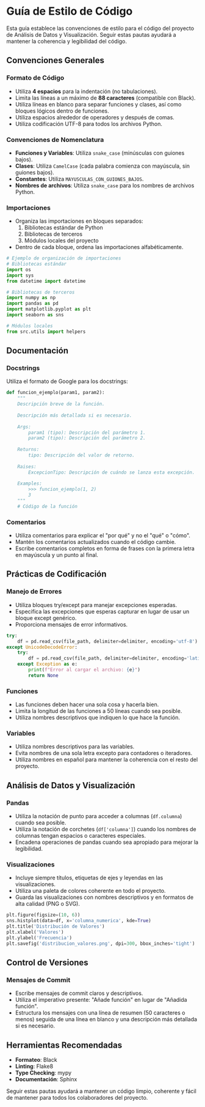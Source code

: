 # Guía de Estilo de Código

Esta guía establece las convenciones de estilo para el código del proyecto de Análisis de Datos y Visualización. Seguir estas pautas ayudará a mantener la coherencia y legibilidad del código.

## Convenciones Generales

### Formato de Código

- Utiliza **4 espacios** para la indentación (no tabulaciones).
- Limita las líneas a un máximo de **88 caracteres** (compatible con Black).
- Utiliza líneas en blanco para separar funciones y clases, así como bloques lógicos dentro de funciones.
- Utiliza espacios alrededor de operadores y después de comas.
- Utiliza codificación UTF-8 para todos los archivos Python.

### Convenciones de Nomenclatura

- **Funciones y Variables**: Utiliza `snake_case` (minúsculas con guiones bajos).
- **Clases**: Utiliza `CamelCase` (cada palabra comienza con mayúscula, sin guiones bajos).
- **Constantes**: Utiliza `MAYUSCULAS_CON_GUIONES_BAJOS`.
- **Nombres de archivos**: Utiliza `snake_case` para los nombres de archivos Python.

### Importaciones

- Organiza las importaciones en bloques separados:
  1. Bibliotecas estándar de Python
  2. Bibliotecas de terceros
  3. Módulos locales del proyecto
- Dentro de cada bloque, ordena las importaciones alfabéticamente.

```python
# Ejemplo de organización de importaciones
# Bibliotecas estándar
import os
import sys
from datetime import datetime

# Bibliotecas de terceros
import numpy as np
import pandas as pd
import matplotlib.pyplot as plt
import seaborn as sns

# Módulos locales
from src.utils import helpers
```

## Documentación

### Docstrings

Utiliza el formato de Google para los docstrings:

```python
def funcion_ejemplo(param1, param2):
    """
    Descripción breve de la función.
    
    Descripción más detallada si es necesario.
    
    Args:
        param1 (tipo): Descripción del parámetro 1.
        param2 (tipo): Descripción del parámetro 2.
    
    Returns:
        tipo: Descripción del valor de retorno.
    
    Raises:
        ExcepcionTipo: Descripción de cuándo se lanza esta excepción.
    
    Examples:
        >>> funcion_ejemplo(1, 2)
        3
    """
    # Código de la función
```

### Comentarios

- Utiliza comentarios para explicar el "por qué" y no el "qué" o "cómo".
- Mantén los comentarios actualizados cuando el código cambie.
- Escribe comentarios completos en forma de frases con la primera letra en mayúscula y un punto al final.

## Prácticas de Codificación

### Manejo de Errores

- Utiliza bloques try/except para manejar excepciones esperadas.
- Especifica las excepciones que esperas capturar en lugar de usar un bloque except genérico.
- Proporciona mensajes de error informativos.

```python
try:
    df = pd.read_csv(file_path, delimiter=delimiter, encoding='utf-8')
except UnicodeDecodeError:
    try:
        df = pd.read_csv(file_path, delimiter=delimiter, encoding='latin1')
    except Exception as e:
        print(f"Error al cargar el archivo: {e}")
        return None
```

### Funciones

- Las funciones deben hacer una sola cosa y hacerla bien.
- Limita la longitud de las funciones a 50 líneas cuando sea posible.
- Utiliza nombres descriptivos que indiquen lo que hace la función.

### Variables

- Utiliza nombres descriptivos para las variables.
- Evita nombres de una sola letra excepto para contadores o iteradores.
- Utiliza nombres en español para mantener la coherencia con el resto del proyecto.

## Análisis de Datos y Visualización

### Pandas

- Utiliza la notación de punto para acceder a columnas (`df.columna`) cuando sea posible.
- Utiliza la notación de corchetes (`df['columna']`) cuando los nombres de columnas tengan espacios o caracteres especiales.
- Encadena operaciones de pandas cuando sea apropiado para mejorar la legibilidad.

### Visualizaciones

- Incluye siempre títulos, etiquetas de ejes y leyendas en las visualizaciones.
- Utiliza una paleta de colores coherente en todo el proyecto.
- Guarda las visualizaciones con nombres descriptivos y en formatos de alta calidad (PNG o SVG).

```python
plt.figure(figsize=(10, 6))
sns.histplot(data=df, x='columna_numerica', kde=True)
plt.title('Distribución de Valores')
plt.xlabel('Valores')
plt.ylabel('Frecuencia')
plt.savefig('distribucion_valores.png', dpi=300, bbox_inches='tight')
```

## Control de Versiones

### Mensajes de Commit

- Escribe mensajes de commit claros y descriptivos.
- Utiliza el imperativo presente: "Añade función" en lugar de "Añadida función".
- Estructura los mensajes con una línea de resumen (50 caracteres o menos) seguida de una línea en blanco y una descripción más detallada si es necesario.

## Herramientas Recomendadas

- **Formateo**: Black
- **Linting**: Flake8
- **Type Checking**: mypy
- **Documentación**: Sphinx

Seguir estas pautas ayudará a mantener un código limpio, coherente y fácil de mantener para todos los colaboradores del proyecto.